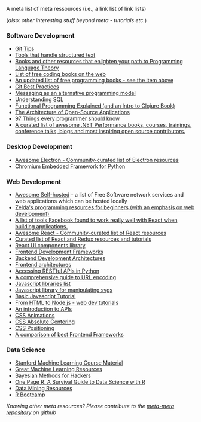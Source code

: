 A meta list of meta ressources (i.e., a link list of link lists)

(*also: other interesting stuff beyond meta - tutorials etc.*)

### Software Development
* [Git Tips](https://github.com/git-tips/tips)
* [Tools that handle structured text](https://github.com/dbohdan/structured-text-tools)
* [Books and other resources that enlighten your path to Programming Language Theory](https://github.com/steshaw/plt)
* [List of free coding books on the web](http://stackoverflow.com/questions/194812/list-of-freely-available-programming-books/392926#392926)
* [An updated list of free programming books - see the item above](https://github.com/vhf/free-programming-books)
* [Git Best Practices](http://sethrobertson.github.io/GitBestPractices/)
* [Messaging as an alternative programming model](http://www.rebelscience.org/Cosas/Reliability.htm)
* [Understanding SQL](http://tech.pro/tutorial/1555/10-easy-steps-to-a-complete-understanding-of-sql)
* [Functional Programming Explained (and an Intro to Clojure Book)](http://www.braveclojure.com/functional-programming/)
* [The Architecture of Open-Source Applications](http://aosabook.org/en/index.html)
* [97 Things every programmer should know](http://programmer.97things.oreilly.com/wiki/index.php/Contributions_Appearing_in_the_Book)
* [A curated list of awesome .NET Performance books, courses, trainings, conference talks, blogs and most inspiring open source contributors.](https://github.com/adamsitnik/awesome-dot-net-performance)

### Desktop Development
* [Awesome Electron - Community-curated list of Electron resources](https://github.com/sindresorhus/awesome-electron)
* [Chromium Embedded Framework for Python](http://code.google.com/p/cefpython/)

### Web Development
* [Awesome Self-hosted](https://github.com/Kickball/awesome-selfhosted) - a list of Free Software network services and web applications which can be hosted locally
* [Zelda's programming resources for beginners (with an emphasis on web development)](https://www.vodien.com/singapore-community/education/beginners-resources-to-learn-programming-languages.php)
* [A list of tools Facebook found to work really well with React when building applications.](https://github.com/facebook/react/wiki/Complementary-Tools)
* [Awesome React - Community-curated list of React resources](https://github.com/enaqx/awesome-react)
* [Curated list of React and Redux resources and tutorials](https://github.com/markerikson/react-redux-links)
* [React UI components library](https://github.com/brillout/awesome-react-components)
* [Frontend Development Frameworks](https://github.com/dypsilon/frontend-dev-bookmarks)
* [Backend Development Architectures](https://gist.github.com/ragingwind/5840075)
* [Frontend architectures](http://blog.pamelafox.org/2013/05/frontend-architectures-server-side-html.html)
* [Accessing RESTful APIs in Python](http://isbullsh.it/2012/06/Rest-api-in-python/)
* [A comprehensive guide to URL encoding](http://blog.lunatech.com/2009/02/03/what-every-web-developer-must-know-about-url-encoding)
* [Javascript libraries list](http://www.javascriptoo.com/)
* [Javascript library for manipulating svgs](http://svgjs.com/)
* [Basic Javascript Tutorial](http://jsforcats.com/)
* [From HTML to Node.js - web dev tutorials](http://www.bentobox.io/)
* [An introduction to APIs](https://zapier.com/learn/apis/)
* [CSS Animations](http://h5bp.github.io/Effeckt.css/dist/)
* [CSS Absolute Centering](http://codepen.io/shshaw/full/gEiDt)
* [CSS Positioning](http://alistapart.com/article/css-positioning-101)
* [A comparison of best Frontend Frameworks](http://usablica.github.io/front-end-frameworks/compare.html)

### Data Science
* [Stanford Machine Learning Course Material](http://cs229.stanford.edu/materials.html)
* [Great Machine Learning Resources](http://wayfinder.co/pathways/5302a21dfc4065200a000004/great-machine-learning-resources)
* [Bayesian Methods for Hackers](http://camdavidsonpilon.github.io/Probabilistic-Programming-and-Bayesian-Methods-for-Hackers/)
* [One Page R: A Survival Guide to Data Science with R](http://onepager.togaware.com/)
* [Data Mining Resources](http://datamining.togaware.com/)
* [R Bootcamp](http://jaredknowles.com/r-bootcamp/)

*Knowing other meta resources? Please contribute to the [meta-meta repository](https://github.com/sveme/meta-meta) on github*

